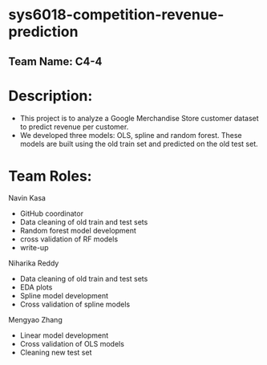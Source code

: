 # sys6018-competition-revenue-prediction

Team Name: C4-4
-

# Description:

- This project is to analyze a Google Merchandise Store customer dataset to predict revenue per customer. 
- We developed three models: OLS, spline and random forest. These models are built using the old train set and predicted on the old test set.



# Team Roles:


Navin Kasa
- GitHub coordinator
- Data cleaning of old train and test sets
- Random forest model development
- cross validation of RF models
- write-up 

Niharika Reddy
- Data cleaning of old train and test sets
- EDA plots
- Spline model development
- Cross validation of spline models

Mengyao Zhang
- Linear model development
- Cross validation of OLS models
- Cleaning new test set

